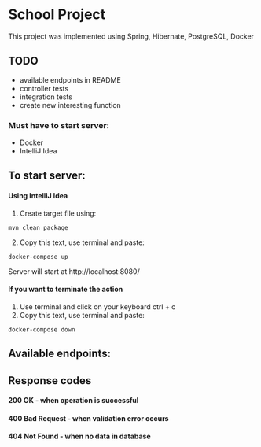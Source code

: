 # School Project

This project was implemented using Spring, Hibernate, PostgreSQL, Docker
## TODO
* available endpoints in README
* controller tests
* integration tests
* create new interesting function
### Must have to start server:
* Docker
* IntelliJ Idea
## To start server:
#### Using IntelliJ Idea
1) Create target file using:
~~~
mvn clean package
~~~
2) Copy this text, use terminal and paste:
~~~
docker-compose up
~~~
Server will start at http://localhost:8080/

#### If you want to terminate the action
1) Use terminal and click on your keyboard ctrl + c
2) Copy this text, use terminal and paste:
~~~
docker-compose down
~~~
## Available endpoints:

## Response codes
#### 200 OK - when operation is successful
#### 400 Bad Request - when validation error occurs
#### 404 Not Found - when no data in database